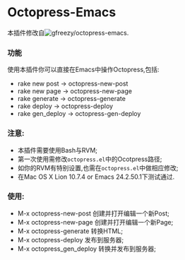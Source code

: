 # Octopress-Emacs

本插件修改自![gfreezy/octopress-emacs](https://github.com/gfreezy/octopress-emacs "gfreezy/octopress-emacs").

### 功能

使用本插件你可以直接在Emacs中操作Octopress,包括:

* rake new post -> octopress-new-post
* rake new page -> octopress-new-page
* rake generate -> octopress-generate
* rake deploy -> octopress-deploy
* rake gen_deploy -> octopress-gen-deploy

### 注意:

* 本插件需要使用Bash与RVM;
* 第一次使用需修改`octopress.el`中的Ocotpress路径;
* 如你的RVM有特别设置,也需在`octopress.el`中做相应修改;
* 在Mac OS X Lion 10.7.4 or Emacs 24.2.50.1下测试通过.

### 使用:

* M-x octopress-new-post     创建并打开编辑一个新Post;
* M-x octopress-new-page     创建并打开编辑一个新Page;
* M-x octopress-generate     转换HTML;
* M-x octopress-deploy       发布到服务器;
* M-x octopress_gen_deploy   转换并发布到服务器;